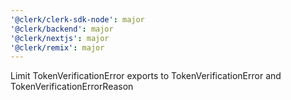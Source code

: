 ```yaml
---
'@clerk/clerk-sdk-node': major
'@clerk/backend': major
'@clerk/nextjs': major
'@clerk/remix': major
---
```


Limit TokenVerificationError exports to TokenVerificationError and TokenVerificationErrorReason
